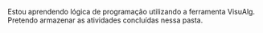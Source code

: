 Estou aprendendo lógica de programação utilizando a ferramenta VisuAlg.
Pretendo armazenar as atividades concluídas nessa pasta.
